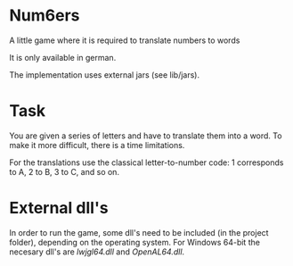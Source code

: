 # Num6ers
A little game where it is required to translate numbers to words

It is only available in german.

The implementation uses external jars (see lib/jars).

# Task
You are given a series of letters and have to translate them into a word.
To make it more difficult, there is a time limitations.

For the translations use the classical letter-to-number code: 1 corresponds to A, 2 to B, 3 to C, and so on.

# External dll's
In order to run the game, some dll's need to be included (in the project folder), depending on the operating system.
For Windows 64-bit the necesary dll's are <i>lwjgl64.dll</i> and <i>OpenAL64.dll</i>.
